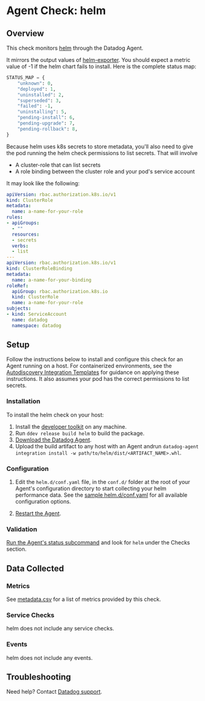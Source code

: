 # Agent Check: helm

## Overview

This check monitors [helm][1] through the Datadog Agent.

It mirrors the output values of [helm-exporter][8].  You should expect a metric value of -1
if the helm chart fails to install.  Here is the complete status map:

```py
STATUS_MAP = {
    "unknown": 0,
    "deployed": 1,
    "uninstalled": 2,
    "superseded": 3,
    "failed": -1,
    "uninstalling": 5,
    "pending-install": 6,
    "pending-upgrade": 7,
    "pending-rollback": 8,
}
```

Because helm uses k8s secrets to store metadata, you'll also need to give the
pod running the helm check permissions to list secrets.  That will involve
* A cluster-role that can list secrets
* A role binding between the cluster role and your pod's service account

It may look like the following:

```yaml
apiVersion: rbac.authorization.k8s.io/v1
kind: ClusterRole
metadata:
  name: a-name-for-your-role
rules:
- apiGroups:
  - ""
  resources:
  - secrets
  verbs:
  - list
---
apiVersion: rbac.authorization.k8s.io/v1
kind: ClusterRoleBinding
metadata:
  name: a-name-for-your-binding
roleRef:
  apiGroup: rbac.authorization.k8s.io
  kind: ClusterRole
  name: a-name-for-your-role
subjects:
- kind: ServiceAccount
  name: datadog
  namespace: datadog
```


## Setup

Follow the instructions below to install and configure this check for an Agent running on a host. For containerized environments, see the [Autodiscovery Integration Templates][2] for guidance on applying these instructions.  It also assumes your pod has the correct permissions to list secrets.

### Installation

To install the helm check on your host:

1. Install the [developer toolkit](https://docs.datadoghq.com/developers/integrations/new_check_howto/#developer-toolkit) on any machine.
2. Run `ddev release build helm` to build the package.
3. [Download the Datadog Agent](https://app.datadoghq.com/account/settings#agent).
4. Upload the build artifact to any host with an Agent andrun `datadog-agent integration install -w path/to/helm/dist/<ARTIFACT_NAME>.whl`.

### Configuration

1. Edit the `helm.d/conf.yaml` file, in the `conf.d/` folder at the root of your Agent's configuration directory to start collecting your helm performance data. See the [sample helm.d/conf.yaml][3] for all available configuration options.

2. [Restart the Agent][4].

### Validation

[Run the Agent's status subcommand][5] and look for `helm` under the Checks section.

## Data Collected

### Metrics

See [metadata.csv][6] for a list of metrics provided by this check.

### Service Checks

helm does not include any service checks.

### Events

helm does not include any events.

## Troubleshooting

Need help? Contact [Datadog support][7].

[1]: https://helm.sh/
[2]: https://docs.datadoghq.com/agent/autodiscovery/integrations
[3]: https://github.com/DataDog/integrations-core/blob/master/helm/datadog_checks/helm/data/conf.yaml.example
[4]: https://docs.datadoghq.com/agent/guide/agent-commands/#start-stop-and-restart-the-agent
[5]: https://docs.datadoghq.com/agent/guide/agent-commands/#agent-status-and-information
[6]: https://github.com/DataDog/integrations-core/blob/master/helm/metadata.csv
[7]: https://docs.datadoghq.com/help
[8]: https://github.com/sstarcher/helm-exporter
